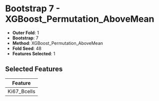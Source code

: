 # Bootstrap 7 - XGBoost_Permutation_AboveMean

- **Outer Fold**: 1
- **Bootstrap**: 7
- **Method**: XGBoost_Permutation_AboveMean
- **Fold Seed**: 48
- **Features Selected**: 1

## Selected Features

| Feature |
|---------|
| Ki67_Bcells |
